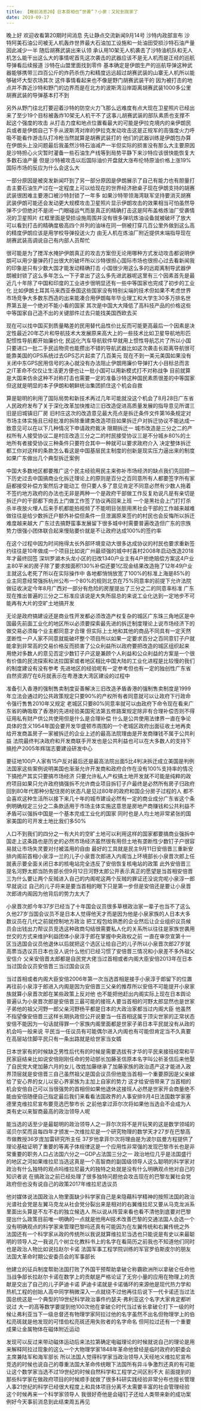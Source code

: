 ```yaml
---
title: 【睡前消息20】日本首相也“世袭”？小泉：又轮到我家了
date: 2019-09-17
---
```


晚上好 欢迎收看第20期时间消息 先让静点交流新闻9月14号 沙特内政部宣布 沙特阿美石油公司被无人机轰炸世界最大石油加工设施和一处油田受损沙特石油产量因此减少一半
随后胡赛武装出来认领 承认用10架无人机袭击了沙特油机队和无人机怎么能干出这么大的事情呢首先这次袭击的武器应该不是无人机而是正经的巡航导弹看后续报道 沙特在山盟里面找到零件
基本确定是伊朗生产的巡航导弹这种武器能够携带三四百公斤的炸药杀伤力和精度远远超过胡赛武装的山寨无人机所以能够破坏大型农场其次 这件事情看起来也不像是野门胡赛武装干的
因为被打击的地点并不靠近沙特和野门的边界而是在北方的波斯湾沿岸距离胡赛武装1000多公里胡赛武装的导弹基本打不到

另外从野门往北打要迎着沙特的防空火力飞那么远难度有点大现在卫星照片已经出来了至少19个目标被轰炸10架无人机干不了这事儿胡赛武装的部队素质也支撑不起这个强度的攻击
从打击力度和地点位置看最大的可能是伊拉克境内的亲伊朗民兵或者是伊朗自己下手从波斯湾对岸的伊拉克发动攻击这是正规军的高强度火力呼吸不能看作游击队打冷枪当然就算是胡赛武装打的
他们的武器训练是伊朗包办算在伊朗头上没问题最后我虽然沙特石油减产一半但实际的损害没有那么大主要原因是沙特担心火灾暂时灌备一些石油生产线等到局势平静下来沙特应该很快能恢复大多数石油产量
但是沙特被攻击以后国际油价开盘就大涨布伦特原油价格上涨19%国际市场的反应为什么会这么大

一部分原因是被突发新闻吓到了另一部分原因是伊朗展示了自己有能力也有胆量打击主要石油生产过在一定程度上可以给现在的世界经济掀桌子现在伊朗支持的胡赛武装很困难主要港口被沙特封锁了一年多
如果沙特带领海湾联军坚持要消灭胡赛武装伊朗可能还会发动更大规模攻击卫星照片显示伊朗攻击的效果相当可怕虽然导弹不少但绝对不是闭一门眼碰运气而是真正的精确打击这是阿布盖格炼油厂受袭情况的卫星照片
红框里面是受损设施周围并没有很多弹坑炼油设备就被破坏了放大可以看到打击的精确度极高四个并列的油味在同一侧被打穿几百公里外做到这么高的精度伊朗应该是用学校导弹投送火力
由无人机在炼油厂附近提供末端指导现在胡赛武装高调说自己有内部人员帮忙

很可能是为了搅浑水掩护伊朗真正的攻击方案但无论用哪种方式发动攻击都说明伊朗可以用少量弹药打出很大的破坏所以沙特很担心国际市场也很担心过去看新闻我的印象是只有少数大国才能发动精确打击
小国很少用这么多的远距离制导武器伊朗被封锁了这么多年怎么一下子拿出了这么多先进武器呢这里有三个因素首先是最近几十年除了中国和印度的工业进步很明显还有一些中等国家也完成了初步的工业化
比如伊朗土耳其马来西亚泰国这些国家没有特别尖端的技术但如果不考虑世界市场竞争大多数东西造的出来能凑合用伊朗每年毕业理工和大学生30多万排名世界第五是一个绝对不能小看的国家
其次是中国大大降低了高科技产品的价格这些中等国家自己造不出的关键部件过去只能找美国西欧去买

现在可以找中国买到质量略差的民用替代品性价比反而可能更高最后一个因素是决定性最近20年芯片和导航技术大发展原来高大上的一些技术比如卫星导航地形匹配惯性导航都开始廉价化
民运化汽车导航软件早就用上惯性导航芯片了所以小国只要进口一批二手民运物资也能攒出不错的导航武器比如这次袭击长距离导航很可能靠美国的GPS系统过去GPS芯片起卖了几百美元
现在不到一美元美国如果没有关闭中东GPS民用信号的决心就没有办法阻止伊朗用廉价导弹打大小目标总而言之IT革命不仅仅让生活更方便也让一批小国可以用新模式打不对称战争
目前就算是大国来仿余这种不对称打击也需要一定的准备沙特这种国民素质很差的中等国家但这就是明显的本子伊朗和朝鲜统治集团抓住这个机会自救

算是聪明的利用了国际局势和新技术再过几年可能就没这个机会了8月28日广东省人民政府发布了关于深化改革加快推动三旧改造促进高质量发展的指导意见所谓三旧是旧城镇旧厂房
旧村庄这次的改造意见最大亮点是拆迁条件文件第16条规定对市场主体实施且已经批准的拆除重建类改造项目如果拆迁户对拆迁协议不能达成一致意见可以在以下几种情况下申请政府裁决
限期拆迁一 城市改造是三分之二的产权所有人接受协议二是村庄改造三分之二的村民接受协议三是不分城乡80%的土地所有者接受协议三种条件只要符合其中一种就可以要求政府介入
决定整体拆迁都工你对这样的条款怎么看这是中国基层民主制度的创新是现实压力逼出来的制度如果广东做出几个典型拆迁案例

中国大多数地区都要推广这个民主经验用民主来弥补市场经济的缺点我们先回顾一下历史过去中国搞商业化拆迁理论上的原则是百分之百同意所有人都要签字所有家庭都接受补偿方案然后才能动工
但只要人多了意见肯定不同意必然有少数人拖着不签约地方政府的办法也无非是两种一个是政府干部做工作反复劝说凡是有亲切是拆迁户的干部都下岗去上门做工作签了协议再回来上班
一个是黑社会上门打打杀杀半夜放火埋人后来手机都能拍视频了不能明目张胆用黑社会干部的工作越来越难做往往是给少数拆迁户额外补偿但条件一旦泄漏原来签约的村民也会反悔所以拆迁难度越来越大
广东过去搞野蛮事发展留下很多城中村需要普遍改造但广东的宗族势力很强小团体联合起来慢贴要价就是不让政府达成100%的签约率

在这个过程中因为时间拖得太长外部环境变动大很多达成协议的村民也要求重新签约往往是10年做成一个项目比如说广州最顽强的城中村喜村2008年启动改造2018年才最终回签
深圳罗湖木头龙小区的旧改1340户业主有4户拒绝赔偿方案这4户业主80平米的房子除了要求按面积130%补偿还要1亿现金结果改造拖了12年49户业主就这么老死了所以在实际操作中
各地都悄悄放宽了100%的标准上海是85%的业主同意经常强拆杭州公布一个80%的规则北京在75%同意率的前提下允许法院做征收决定今年8月广西对一部分有危险的房屋提出了三分之二的同意率标准
广东现在推出普遍的三分之二标准应该说是大失所屈总的来说工业化达到一定地步不可能再有大片的空旷土地搞开发

无论是政府搞建设还是商业性开发都必须改造产权复杂的城区广东珠三角地区是中国最先前面工业化的地区所以必须要探索最先进的拆迁制度理论上说市场经济下的做交易必须每个业主都同意才合理
但实际上土地和其他的商品不同具有一定天然垄断性一户人家不同意就能破坏整个项目所以如果一定要求百分之百同意钉子户就能拿到非常高的交易价格反而损害了公众利益所以政府要把改造的城区组织起来
用绝对多数人的意见否定少数钉子户这是兼顾个人利益和公众利益的方案是一个很有价值的民流探索和法拉国家或者地区相比中国大陆的工业化进程是比较慢的我们的制度建设有没有参考
先进地区的经验呢有一定参考但也有一定的独创性广东省自然资源厅在6月就表示在粤港澳大湾区建设的过程中

准备引入香港的强制售卖制度妥善解决三旧改造矛盾香港的强制售卖制度是1999年立法会通过的公共政策规定只要90%的产权所有者同意就可以让政府下行政命令强行售售2010年又规定
老城区只要80%同意率就可以由政府下命令现在看来广东省的确吸取了香港的先进经验美国宪法第五修路案规定除非有合理补偿否则不得征用私有财产供公共使用但是什么是合理补偿
什么是公共使用法律界一直在争论具体的含义1954年国会要开发华盛顿市周围的一个老城区政府出面征收土地再卖给开发商盖房子一家被拆迁的企业上述的最高法院理由是开发商赚钱不属于公共利益
法院最终判决政府和开发商联手开发也是公共利益也可以在大多数人的支持下搞抢产2005年辉瑞志要建设研发中心

要征地100户人家有15户反对最后还是最高法院出面5比4判决拆迁成立美国是判例法国家这些案例说明美国也渐渐允许开发商和政府合作在没有100%支持率的情况下搞抢产其实只要搞市场经济
只要允许私人产权搞土地开发就不可能是纯粹的政府项目如果只允许政府搞强拆不允许商业项目拆钉子户最终是必然所有房子归政府回到80年代那种分配住房的状态凡是见过80年的政府和国企分房子过程的人
都不会喜欢这种生活所以接下来几十年的城市建设必然有一定的商业成分广东省这个条例明确规定三分之二条款适用于市场主体实施这意思是房地产商赚钱和公共利益不矛盾可以强拆中国是一个基本完成工业化的国家
同时也是人均土地非常紧张的国家美国的可开发土地比我们多50%

人口不到我们的四分之一有大片的空旷土地可以利用这样的国家都要搞商业强拆中国走上这条路也是历史的必然市场经济虽然很有用但土地有垄断性少数钉子户很容易就让市场失灵要对付被滥用的自由
最好的工具就是民主9月11日安倍晋三重新安排内阁前首相小泉淳一兰的儿子小泉晋次郎进入内阁当上环境部长小泉晋次郎上任就表示要全面关闭日本的核电站完全违反了安倍恢复核电站的政策
此外安倍晋三提名河野太郎当防务部长但9月12日河野太郎公开表示真正的愿望是当首相安倍晋三为什么要让两个反贼进入自己的内阁呢这两个反贼的罪证还没说完呢小泉淳一郎早就说过
自己的儿子将来是要当首相的眼下只是第一步但是安倍还是要让小泉晋次郎进内阁因为他背后的势力太大了

小泉晋次郎今年37岁已经当了十年国会议员很多草根政治家一辈子也当不了这么久他27岁当国会议员不是日本人觉得他天才而是因为他是小泉家族的人日本大多数议员在几代之前就控制地方政治
把工程包给熟悉的企业然后让企业组织议员候员会出钱出力帮议员竞选这种政商勾结很需要私人化的关系所以往往是家族世袭用世交的方式来维护利益团体小泉淳于郎在掌握中央政权之前
一直在审奈宣第十一区当选国会议员他退休以后就把这个选区让给自己的儿子所以小泉晋次郎27岁就高票当选议员日本也没人说什么他们已经习惯了安倍晋三情况和小泉差不多外祖父安信介
父亲安倍晋太郎都是自民党大佬当过首相或者内阁大臣安倍2013年在日本当过国会议员安倍晋三当过国会议员

当过首相或者内阁大臣安倍2006年第一次当选首相是接手小泉淳于郎留下的位置再往前小泉淳于郎进入内阁是因为安倍晋三父亲的推荐所以安倍不可能提开小泉家族就算小泉晋次郎在某些政策上反对他
也不能把他赶出内阁实际上现在日本舆论普遍认为小泉晋次郎是安倍晋三最可能的接班人要当首相的河野太郎显然也是世家子弟他的祖父河野一郎父亲河野杨平都是日本的大政治家都当过内阁大臣
他虽然不指望像安倍晋三这样长期执政但公开说要当一任首相这属于顶尖世家的正常状态安倍不能因为一句话就得罪一个家族内阁里面都是世家子弟日本平民就没有从政的机会吗一般来说
平民当一任议员有可能偶尔进入内阁也有可能但肯定当不久真要在高层站住脚平民只有一条出路就是给世家当女婿

日本世家有的时候缺乏男性后代有的时候是需要选拔有才华的平民来接班经常和平民家庭结亲比如说安倍刚刚任命的劳动部长加藤圣信原本名字叫公祈圣信后来他娶了自民党大佬加藤六月的女儿
改姓加藤继承了加藤家族的政治遗产这才能进入政界顶层就是安倍晋三自己虽然祖父是国会议员但他能当首相一个重要原因是父亲嫁给了安心界的女儿以安心界家族为主加上自家的势力
这才给安倍带来了当首相的机会安倍自己可以当很强势的首相但如果他退休这接班人必然是世家开会商量绝不能由安倍随便自己指定最后我们来看看法国政界的人事安排9月4日法国数学家塞德里克维拉尼宣布要竞选巴黎市长
之前他拿过菲尔次将如果他当选会不会成为人类有史以来智商最高的政治领导人呢

能当选的话至少是最聪明的政治领导人之一菲尔次将不是开玩笑的这是数学领域的诺贝尔奖而且每四年才颁发一次维拉尼是一个研究物理的数学天才27岁在巴黎高市做教授36岁庞加雷研究所主任
37岁他拿菲尔次将理由是为波尔兹曼方程提供了理论基础证明了重要的等离子体规律这是一个应用性非常强的发现巴黎市长也是非常重要的职务人口占法国六分之一GDP占法国三分之一
政治地位几乎是法国盛行的地区之河如果维拉尼当选这真是一个高智商的副国级领导人这么聪明的科学家对政治有什么独特的观点吗维拉尼最大的独特之处就是没有什么明确观点他对自己的知识者说
在搞政治之前已经处理了很多独特问题他会攻击现在的巴黎左翼社会党政府但也没有说自己的政策2017年维拉尼选议员

他对媒体说法国政治人物里面缺少科学家自己是来隐藉科学精神的按照法国的政治光谱社会党是左翼马克龙从社会党分裂出来是相对的右翼维拉尼又要从马克龙派系里面出头算是不左不右的独立候选人
所以说从阵营来看也看不清他到底要对巴黎提出什么政策目前唯一明确的一点就是他用AI技术改善巴黎的交通法国人会选一个没有明确观点的科学家来管理巴黎吗还真有可能因为在左翼传统和右翼传统之外
法国还有一个科学家从政的传统所以我说就算维拉尼当选也只能说是有史以来最聪明的领导人之一我说几个树立化教科书上的名字在看简历之前我也不知道他们同时也是政治人物比如说拉赵尔卡诺
法国军事工程学院训练的军官罗伯斯皮尔的朋友法国大革命时期公安委员会的军事部长

他建立的征兵制度帮助法国打败了外国干预帮助拿破仑称霸欧洲所以拿破仑任命他当战争部长拉赵尔卡诺在数学上的贡献是严格论证了无穷小量的应用在物理上的贡献是交出了自己的儿子萨迪卡诺
萨迪卡诺就是卡诺循环的来源他是现代热力学和热机工程的创始人高中同学稍微深入一点就绕不过他再往后说下一代卡诺还当过法国总统这是一个典型的19世纪科学政治事件约瑟夫·弗利亚这个名字大家肯定都听说过
大一的高等数学要提到他100次他在拿破仑时代当过省长拿破仑打下一级的时候让弗利亚当下一级总督还有物理学家阿拉过他的名字虽然不出名但物理学上的伯松亮斑就是他发现的可惜伯松亮斑还用失败者的名字命名
但阿拉过还有一个重要成果让金属物体在磁体附近运动

发现可以反过来带动磁体运动后来法拉第确定电磁理论的时候就说自己的理论是用来解释阿拉过现象的这么一个大物理学家1848年革命他曾经是临时政府的职委会主席兼陆军和海军部长
所以法国人觉得科学家当政治领导人天经地义维拉尼宣布竞选的时候也说自己的尊重法国大革命传统眼下法国所有异斗争激烈还真的有可能让这个数学家当选不过19世纪的时候自然科学和工程学之间区别不大
前面提到的那些科学家在做政府项目的时候顺手就做了很多科研实践经验非常分布也擅长管理人事21世纪的科学已经很大程度上和具体项目分离不太需要丰富的社会管理经验这个时候再来一个科学家领导人
我很好奇他是会碰钉子还给人类带来新的成功案例好今天事前消息到此结束周五再见

